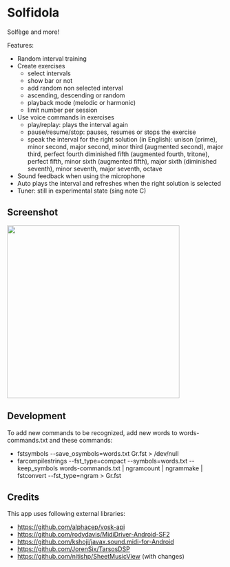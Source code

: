 # Solfidola

Solfège and more!

Features:

- Random interval training
- Create exercises
  - select intervals
  - show bar or not
  - add random non selected interval
  - ascending, descending or random
  - playback mode (melodic or harmonic)
  - limit number per session
- Use voice commands in exercises
  - play/replay: plays the interval again
  - pause/resume/stop: pauses, resumes or stops the exercise
  - speak the interval for the right solution (in English):
    unison (prime), minor second, major second, minor third (augmented second), major third,
    perfect fourth diminished fifth (augmented fourth, tritone), perfect fifth, minor sixth
    (augmented fifth), major sixth (diminished seventh), minor seventh, major seventh, octave
- Sound feedback when using the microphone
- Auto plays the interval and refreshes when the right solution is selected
- Tuner: still in experimental state (sing note C)

## Screenshot

<img src="https://realize.be/sites/default/files/solfidola-solfege.png?cache=1" width="400" />

## Development

To add new commands to be recognized, add new words to words-commands.txt and these commands:

- fstsymbols --save_osymbols=words.txt Gr.fst > /dev/null
- farcompilestrings --fst_type=compact --symbols=words.txt --keep_symbols words-commands.txt | ngramcount | ngrammake | fstconvert --fst_type=ngram > Gr.fst

## Credits

This app uses following external libraries:

- https://github.com/alphacep/vosk-api
- https://github.com/rodydavis/MidiDriver-Android-SF2
- https://github.com/kshoji/javax.sound.midi-for-Android
- https://github.com/JorenSix/TarsosDSP
- https://github.com/nitishp/SheetMusicView (with changes)
